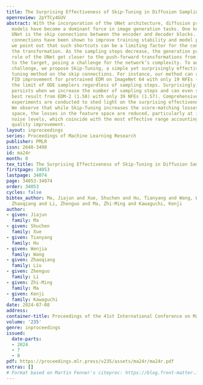 ```yaml
---
title: The Surprising Effectiveness of Skip-Tuning in Diffusion Sampling
openreview: 2pYTCy4GUV
abstract: With the incorporation of the UNet architecture, diffusion probabilistic
  models have become a dominant force in image generation tasks. One key design in
  UNet is the skip connections between the encoder and decoder blocks. Although skip
  connections have been shown to improve training stability and model performance,
  we point out that such shortcuts can be a limiting factor for the complexity of
  the transformation. As the sampling steps decrease, the generation process and the
  role of the UNet get closer to the push-forward transformations from Gaussian distribution
  to the target, posing a challenge for the network’s complexity. To address this
  challenge, we propose Skip-Tuning, a simple yet surprisingly effective training-free
  tuning method on the skip connections. For instance, our method can achieve 100%
  FID improvement for pretrained EDM on ImageNet 64 with only 19 NFEs (1.75), breaking
  the limit of ODE samplers regardless of sampling steps. Surprisingly, the improvement
  persists when we increase the number of sampling steps and can even surpass the
  best result from EDM-2 (1.58) with only 39 NFEs (1.57). Comprehensive exploratory
  experiments are conducted to shed light on the surprising effectiveness of our Skip-Tuning.
  We observe that while Skip-Tuning increases the score-matching losses in the pixel
  space, the losses in the feature space are reduced, particularly at intermediate
  noise levels, which coincide with the most effective range accounting for image
  quality improvement.
layout: inproceedings
series: Proceedings of Machine Learning Research
publisher: PMLR
issn: 2640-3498
id: ma24r
month: 0
tex_title: The Surprising Effectiveness of Skip-Tuning in Diffusion Sampling
firstpage: 34053
lastpage: 34074
page: 34053-34074
order: 34053
cycles: false
bibtex_author: Ma, Jiajun and Xue, Shuchen and Hu, Tianyang and Wang, Wenjia and Liu,
  Zhaoqiang and Li, Zhenguo and Ma, Zhi-Ming and Kawaguchi, Kenji
author:
- given: Jiajun
  family: Ma
- given: Shuchen
  family: Xue
- given: Tianyang
  family: Hu
- given: Wenjia
  family: Wang
- given: Zhaoqiang
  family: Liu
- given: Zhenguo
  family: Li
- given: Zhi-Ming
  family: Ma
- given: Kenji
  family: Kawaguchi
date: 2024-07-08
address:
container-title: Proceedings of the 41st International Conference on Machine Learning
volume: '235'
genre: inproceedings
issued:
  date-parts:
  - 2024
  - 7
  - 8
pdf: https://proceedings.mlr.press/v235/assets/ma24r/ma24r.pdf
extras: []
# Format based on Martin Fenner's citeproc: https://blog.front-matter.io/posts/citeproc-yaml-for-bibliographies/
---
```

